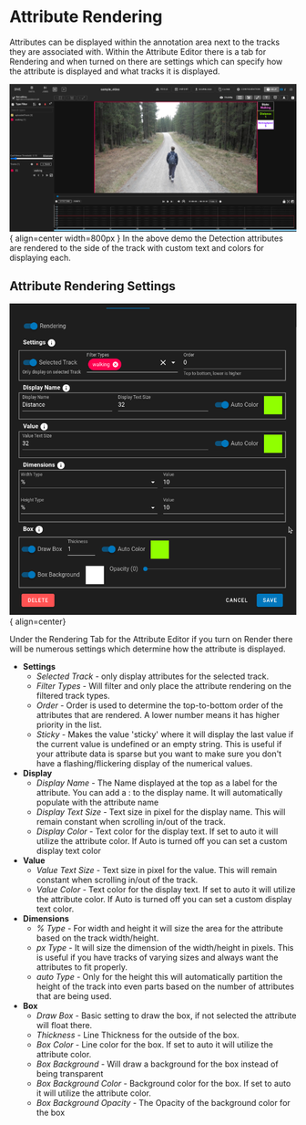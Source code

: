 
# Attribute Rendering

Attributes can be displayed within the annotation area next to the tracks they are associated with.
Within the Attribute Editor there is a tab for Rendering and when turned on there are settings which can specify how the attribute is displayed and what tracks it is displayed.


![Attribute Rendering Demo](images/Attributes/AttributeRenderingDemo.png){ align=center width=800px }
In the above demo the Detection attributes are rendered to the side of the track with custom text and colors for displaying each.


## Attribute Rendering Settings

![Attribute Rendering Settings](images/Attributes/AttributeRenderingSettings.png){ align=center}

Under the Rendering Tab for the Attribute Editor if you turn on Render there will be numerous settings which determine how the attribute is displayed.


* **Settings**
    * *Selected Track* - only display attributes for the selected track.
    * *Filter Types* - Will filter and only place the attribute rendering on the filtered track types.
    * *Order* - Order is used to determine the top-to-bottom order of the attributes that are rendered.  A lower number means it has higher priority in the list.
    * *Sticky* - Makes the value 'sticky' where it will display the last value if the current value is undefined or an empty string.  This is useful if your attribute data is sparse but you want to make sure you don't have a flashing/flickering display of the numerical values.
* **Display**
    * *Display Name* - The Name displayed at the top as a label for the attribute.  You can add a : to the display name.  It will automatically populate with the attribute name
    * *Display Text Size* - Text size in pixel for the display name.  This will remain constant when scrolling in/out of the track.
    * *Display Color* - Text color for the display text.  If set to auto it will utilize the attribute color.  If Auto is turned off you can set a custom display text color
* **Value**
    * *Value Text Size* - Text size in pixel for the value.  This will remain constant when scrolling in/out of the track.
    * *Value Color* - Text color for the display text.  If set to auto it will utilize the attribute color.  If Auto is turned off you can set a custom display text color.
* **Dimensions**
    * *% Type* - For width and height it will size the area for the attribute based on the track width/height.
    * *px Type* - It will size the dimension of the width/height in pixels.  This is useful if you have tracks of varying sizes and always want the attributes to fit properly.
    * *auto Type* - Only for the height this will automatically partition the height of the track into even parts based on the number of attributes that are being used.
* **Box**
    * *Draw Box* - Basic setting to draw the box, if not selected the attribute will float there.
    * *Thickness* - Line Thickness for the outside of the box.
    * *Box Color* - Line color for the box.  If set to auto it will utilize the attribute color.
    * *Box Background* - Will draw a background for the box instead of being transparent
    * *Box Background Color* - Background color for the box.  If set to auto it will utilize the attribute color.
    * *Box Background Opacity* - The Opacity of the background color for the box

    
    



    
